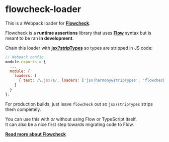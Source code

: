 # flowcheck-loader

This is a Webpack loader for **[Flowcheck](https://github.com/gcanti/flowcheck)**.  

Flowcheck is a **runtime assertions** library that uses **[Flow](http://flowtype.org)** syntax but is meant to be ran **in development**.

Chain this loader with **[jsx?stripTypes](https://github.com/petehunt/jsx-loader)** so types are stripped in JS code:

```js
// Webpack config
module.exports = {
  ...
  module: {
    loaders: [
      { test: /\.jsx?$/, loaders: ['jsx?harmony&stripTypes', 'flowcheck'], exclude: /node_modules/ }
    ]
  }
};

```

For production builds, just leave `flowcheck` out so `jsx?stripTypes` strips them completely.

You can use this with *or* without using Flow or TypeScript itself.  
It can also be a nice first step towards migrating code to Flow.

**[Read more about Flowcheck](http://gcanti.github.io/flowcheck/)**
